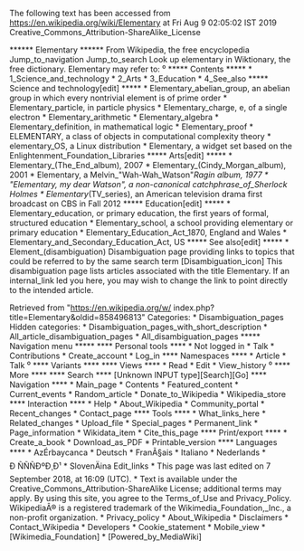 The following text has been accessed from https://en.wikipedia.org/wiki/Elementary at Fri Aug 9 02:05:02 IST 2019
Creative_Commons_Attribution-ShareAlike_License




















****** Elementary ******
From Wikipedia, the free encyclopedia
Jump_to_navigation Jump_to_search
 Look up elementary in Wiktionary, the free dictionary.
Elementary may refer to:
⁰
***** Contents *****
    * 1_Science_and_technology
    * 2_Arts
    * 3_Education
    * 4_See_also
***** Science and technology[edit] *****
    * Elementary_abelian_group, an abelian group in which every nontrivial
      element is of prime order
    * Elementary_particle, in particle physics
    * Elementary_charge, e, of a single electron
    * Elementary_arithmetic
    * Elementary_algebra
    * Elementary_definition, in mathematical logic
    * Elementary_proof
    * ELEMENTARY, a class of objects in computational complexity theory
    * elementary_OS, a Linux distribution
    * Elementary, a widget set based on the Enlightenment_Foundation_Libraries
***** Arts[edit] *****
    * Elementary_(The_End_album), 2007
    * Elementary_(Cindy_Morgan_album), 2001
    * Elementary, a Melvin_"Wah-Wah_Watson"_Ragin album, 1977
    * "Elementary, my dear Watson", a non-canonical catchphrase_of_Sherlock
      Holmes
    * Elementary_(TV_series), an American television drama first broadcast on
      CBS in Fall 2012
***** Education[edit] *****
    * Elementary_education, or primary education, the first years of formal,
      structured education
    * Elementary_school, a school providing elementary or primary education
    * Elementary_Education_Act_1870, England and Wales
    * Elementary_and_Secondary_Education_Act, US
***** See also[edit] *****
    * Element_(disambiguation)
                      Disambiguation page providing links to topics that could
                      be referred to by the same search term
[Disambiguation_icon] This disambiguation page lists articles associated with
                      the title Elementary.
                      If an internal_link led you here, you may wish to change
                      the link to point directly to the intended article.

Retrieved from "https://en.wikipedia.org/w/
index.php?title=Elementary&oldid=858496813"
Categories:
    * Disambiguation_pages
Hidden categories:
    * Disambiguation_pages_with_short_description
    * All_article_disambiguation_pages
    * All_disambiguation_pages
***** Navigation menu *****
**** Personal tools ****
    * Not logged in
    * Talk
    * Contributions
    * Create_account
    * Log_in
**** Namespaces ****
    * Article
    * Talk
⁰
**** Variants ****
**** Views ****
    * Read
    * Edit
    * View_history
⁰
**** More ****
**** Search ****
[Unknown INPUT type][Search][Go]
**** Navigation ****
    * Main_page
    * Contents
    * Featured_content
    * Current_events
    * Random_article
    * Donate_to_Wikipedia
    * Wikipedia_store
**** Interaction ****
    * Help
    * About_Wikipedia
    * Community_portal
    * Recent_changes
    * Contact_page
**** Tools ****
    * What_links_here
    * Related_changes
    * Upload_file
    * Special_pages
    * Permanent_link
    * Page_information
    * Wikidata_item
    * Cite_this_page
**** Print/export ****
    * Create_a_book
    * Download_as_PDF
    * Printable_version
**** Languages ****
    * AzÉrbaycanca
    * Deutsch
    * FranÃ§ais
    * Italiano
    * Nederlands
    * Ð ÑÑÑÐºÐ¸Ð¹
    * SlovenÄina
Edit_links
    * This page was last edited on 7 September 2018, at 16:09 (UTC).
    * Text is available under the Creative_Commons_Attribution-ShareAlike
      License; additional terms may apply. By using this site, you agree to the
      Terms_of_Use and Privacy_Policy. WikipediaÂ® is a registered trademark of
      the Wikimedia_Foundation,_Inc., a non-profit organization.
    * Privacy_policy
    * About_Wikipedia
    * Disclaimers
    * Contact_Wikipedia
    * Developers
    * Cookie_statement
    * Mobile_view
    * [Wikimedia_Foundation]
    * [Powered_by_MediaWiki]
